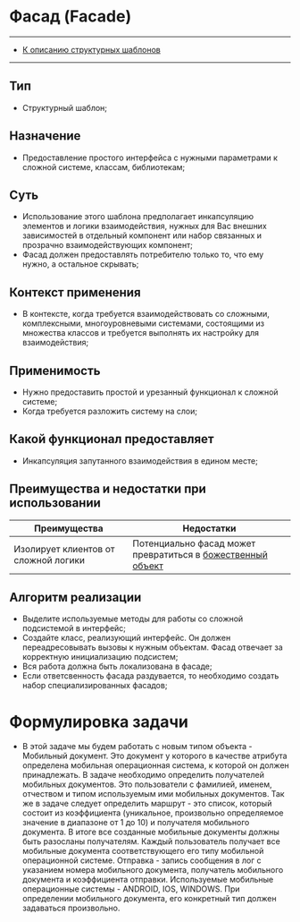# Фасад (Facade)
****
* [К описанию структурных шаблонов](../README.md)
****

## Тип
* Структурный шаблон;

## Назначение
* Предоставление простого интерфейса с нужными параметрами к 
сложной системе, классам, библиотекам;

## Суть
* Использование этого шаблона предполагает инкапсуляцию элементов 
и логики взаимодействия, нужных для Вас внешних зависимостей в отдельный компонент 
или набор связанных и прозрачно взаимодействующих компонент;
* Фасад должен предоставлять потребителю только то, что ему нужно, а остальное
скрывать;

## Контекст применения
* В контексте, когда требуется взаимодействовать со сложными, комплексными, 
многоуровневыми системами, состоящими из множества классов и требуется выполнять 
их настройку для взаимодействия;

## Применимость
* Нужно предоставить простой и урезанный функционал к сложной системе;
* Когда требуется разложить систему на слои;

## Какой функционал предоставляет
* Инкапсуляция запутанного взаимодействия в едином месте;

## Преимущества и недостатки при использовании
| Преимущества                         | Недостатки                                                                                                       |
|--------------------------------------|------------------------------------------------------------------------------------------------------------------|
| Изолирует клиентов от сложной логики | Потенциально фасад может превратиться в [божественный объект](https://ru.wikipedia.org/wiki/Божественный_объект) |

## Алгоритм реализации
* Выделите используемые методы для работы со сложной подсистемой в интерфейс;
* Создайте класс, реализующий интерфейс. Он должен переадресовывать вызовы
  к нужным объектам. Фасад отвечает за корректную инициализацию подсистем;
* Вся работа должна быть локализована в фасаде;
* Если ответсвенность фасада раздувается,
  то необходимо создать набор специализированных фасадов;

# Формулировка задачи
* В этой задаче мы будем работать с новым типом объекта - Мобильный документ.
Это документ у которого в качестве атрибута определена мобильная операционная система, 
к которой он должен принадлежать. В задаче необходимо определить получателей мобильных документов.
Это пользователи с фамилией, именем, отчеством и типом используемым ими мобильных документов.
Так же в задаче следует определить маршрут - это список, который состоит из коэффициента 
(уникальное, произвольно определяемое значение в диапазоне от 1 до 10) и получателя мобильного документа.
В итоге все созданные мобильные документы должны быть разосланы получателям. Каждый пользователь получает 
все мобильные документа соответствующего его типу мобильной операционной системе. Отправка -
запись сообщения в лог с указанием номера мобильного документа, получатель мобильного документа и коэффициента отправки.
Используемые мобильные операционные системы - ANDROID, IOS, WINDOWS. 
При определении мобильного документа, его конкретный тип должен задаваться произвольно.